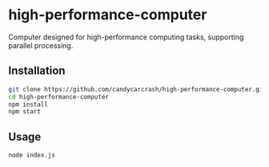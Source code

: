 # high-performance-computer

Computer designed for high-performance computing tasks, supporting parallel processing.

## Installation

```bash
git clone https://github.com/candycarcrash/high-performance-computer.git
cd high-performance-computer
npm install
npm start
```

## Usage
```bash
node index.js
```
